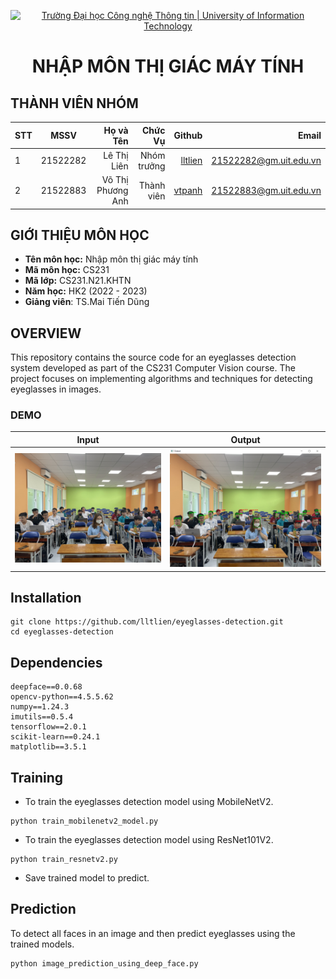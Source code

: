 <!-- Banner -->
<p align="center">
  <a href="https://www.uit.edu.vn/" title="Trường Đại học Công nghệ Thông tin" style="border: none;">
    <img src="https://i.imgur.com/WmMnSRt.png" alt="Trường Đại học Công nghệ Thông tin | University of Information Technology">
  </a>
</p>

<h1 align="center"><b>NHẬP MÔN THỊ GIÁC MÁY TÍNH</b></h>

## THÀNH VIÊN NHÓM
| STT    | MSSV          | Họ và Tên              |Chức Vụ    | Github                                                  | Email                   |
| ------ |:-------------:| ----------------------:|----------:|--------------------------------------------------------:|-------------------------:
| 1      | 21522282      | Lê Thị Liên            |Nhóm trưởng|[lltlien   ](https://github.com/lltlien)                 |21522282@gm.uit.edu.vn   |
| 2      | 21522883      | Võ Thị Phương Anh      |Thành viên |[vtpanh](https://github.com/vtpanh)                      |21522883@gm.uit.edu.vn   |


## GIỚI THIỆU MÔN HỌC
* **Tên môn học:** Nhập môn thị giác máy tính
* **Mã môn học:** CS231
* **Mã lớp:** CS231.N21.KHTN
* **Năm học:** HK2 (2022 - 2023)
* **Giảng viên**: TS.Mai Tiến Dũng

## OVERVIEW
This repository contains the source code for an eyeglasses detection system developed as part of the CS231 Computer Vision course. The project focuses on implementing algorithms and techniques for detecting eyeglasses in images.


### DEMO
Input                           | Output
:-------------------------:|:-------------------------:
<img src="image/lop1.jpg" alt="drawing" width="600"/>|<img src="image/353881009_1418968438868360_6477163176620041733_n.png" alt="drawing" width="600"/>

Installation
---------------
```
git clone https://github.com/lltlien/eyeglasses-detection.git
cd eyeglasses-detection
```

Dependencies
---------------
```
deepface==0.0.68
opencv-python==4.5.5.62
numpy==1.24.3
imutils==0.5.4
tensorflow==2.0.1
scikit-learn==0.24.1
matplotlib==3.5.1
```

Training
---------------
- To train the eyeglasses detection model using MobileNetV2.
 ```
python train_mobilenetv2_model.py
```
- To train the eyeglasses detection model using ResNet101V2.
```
python train_resnetv2.py
```
- Save trained model to predict.

Prediction
---------------
To detect all faces in an image and then predict eyeglasses using the trained models.
```
python image_prediction_using_deep_face.py
```
